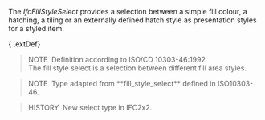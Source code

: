 The _IfcFillStyleSelect_ provides a selection between a simple fill colour, a hatching, a tiling or an externally defined hatch style as presentation styles for a styled item.

{ .extDef}
> NOTE&nbsp; Definition according to ISO/CD 10303-46:1992  
> The fill style select is a selection between different fill area styles.

> NOTE&nbsp; Type adapted from \*\*fill_style_select\*\* defined in ISO10303-46.

> HISTORY&nbsp; New select type in IFC2x2.
